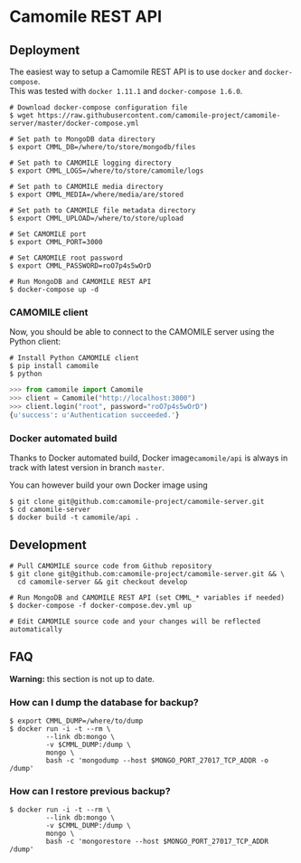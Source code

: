# Camomile REST API

## Deployment

The easiest way to setup a Camomile REST API is to use `docker` and `docker-compose`.  
This was tested with `docker 1.11.1` and `docker-compose 1.6.0`.

```shell
# Download docker-compose configuration file
$ wget https://raw.githubusercontent.com/camomile-project/camomile-server/master/docker-compose.yml

# Set path to MongoDB data directory
$ export CMML_DB=/where/to/store/mongodb/files

# Set path to CAMOMILE logging directory
$ export CMML_LOGS=/where/to/store/camomile/logs

# Set path to CAMOMILE media directory
$ export CMML_MEDIA=/where/media/are/stored

# Set path to CAMOMILE file metadata directory
$ export CMML_UPLOAD=/where/to/store/upload

# Set CAMOMILE port
$ export CMML_PORT=3000

# Set CAMOMILE root password
$ export CMML_PASSWORD=roO7p4s5wOrD

# Run MongoDB and CAMOMILE REST API
$ docker-compose up -d
```

### CAMOMILE client

Now, you should be able to connect to the CAMOMILE server using the Python client:

```shell
# Install Python CAMOMILE client
$ pip install camomile
$ python
```
```python
>>> from camomile import Camomile
>>> client = Camomile("http://localhost:3000")
>>> client.login("root", password="roO7p4s5wOrD")
{u'success': u'Authentication succeeded.'}
```

### Docker automated build

Thanks to Docker automated build, Docker image`camomile/api` is always in track with latest version in branch `master`.

You can however build your own Docker image using
```
$ git clone git@github.com:camomile-project/camomile-server.git
$ cd camomile-server
$ docker build -t camomile/api .
```

## Development

```shell
# Pull CAMOMILE source code from Github repository
$ git clone git@github.com:camomile-project/camomile-server.git && \
  cd camomile-server && git checkout develop

# Run MongoDB and CAMOMILE REST API (set CMML_* variables if needed)
$ docker-compose -f docker-compose.dev.yml up

# Edit CAMOMILE source code and your changes will be reflected automatically
```

## FAQ

**Warning:** this section is not up to date.

### How can I dump the database for backup?

```
$ export CMML_DUMP=/where/to/dump
$ docker run -i -t --rm \
         --link db:mongo \
         -v $CMML_DUMP:/dump \
         mongo \
         bash -c 'mongodump --host $MONGO_PORT_27017_TCP_ADDR -o /dump'
```

### How can I restore previous backup?

```
$ docker run -i -t --rm \
         --link db:mongo \
         -v $CMML_DUMP:/dump \
         mongo \
         bash -c 'mongorestore --host $MONGO_PORT_27017_TCP_ADDR /dump'
```
